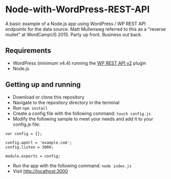 # Node-with-WordPress-REST-API
A basic example of a Node.js app using WordPress / WP REST API endpoints for the data source. Matt Mullenweg referred to this as a "reverse mullet" at WordCampUS 2015. Party up front. Business out back.

## Requirements

- WordPress (minimum v4.4) running the [WP REST API v2](http://v2.wp-api.org/) plugin
- Node.js

## Getting up and running

- Download or clone this repository
- Navigate to the repository directory in the terminal
- Run ```npm install```
- Create a config file with the following command: ```touch config.js```
- Modify the following sample to meet your needs and add it to your config.js file:

```   
var config = {};

config.wpUrl = 'example.com';
config.listen = 3000;

module.exports = config;
```
- Run the app with the following command: ```node index.js```
- Visit [http://localhost:3000](http://localhost:3000)

